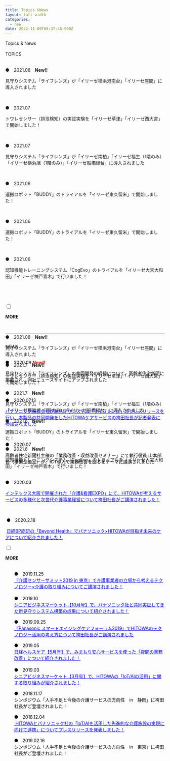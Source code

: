 ```yaml
---
title: Topics &News
layout: full-width
categories:
  - new
date: 2022-11-09T09:37:48.500Z
---
```



<div class="bg-blue-600 text-center font-bold bg-opacity-100 p-4 w-full h-full"><span class="text-2xl  text-center  text-white font-bold ">Topics & News</a></span></div><br>

<div class="border-2 border-black text-center rounded-md outline- 4 p-2 ">TOPICS</div></input>

<br>



<span class="text-sm text-left">●　2021.08</span><span class="text-lg text-left  text-red-600"><b>　New!!</b></span>

<span class="text-sm text-left">見守りシステム「ライフレンズ」が「イリーゼ横浜港南台」「イリーゼ座間」に導入されました</span>

<br>

<span class="text-sm text-left">●　2021.07</span>

<span class="text-sm text-left">トワレセンサー（排泄検知）の実証実験を「イリーゼ草津」「イリーゼ西大宮」で開始しました！</span>

<br>



<span class="text-sm text-left">●　2021.07</span>

<span class="text-sm text-left">見守りシステム「ライフレンズ」が「イリーゼ南柏」「イリーゼ福生（1階のみ）「イリーゼ横浜旭（1階のみ）」「イリーゼ船橋緑台」に導入されました</span>

<br>

<span class="text-sm text-left">●　2021.06</span>

<span class="text-sm text-left">運搬ロボット「BUDDY」のトライアルを「イリーゼ東久留米」で開始しました！</span>

<br>

<span class="text-sm text-left">●　2021.06</span>

<span class="text-sm text-left">運搬ロボット「BUDDY」のトライアルを「イリーゼ東久留米」で開始しました！</span>

<br>

<span class="text-sm text-left">●　2021.06</span>

<span class="text-sm text-left">認知機能トレーニングシステム「CogEvo」のトライアルを「イリーゼ大宮大和田」「イリーゼ神戸青木」で行いました！</span>

<br>



    <script src="https://cdn.tailwindcss.com"></script>

 <link href="https://cdn.jsdelivr.net/npm/tailwindcss/dist/tailwind.min.css" rel="stylesheet"> <style> /* Tab content - closed */.tab-content { max-height: 0; -webkit-transition: max-height .35s; -o-transition: max-height .35s; transition: max-height .35s; } /* :checked - resize to full height */ .tab input:checked ~ .tab-content { max-height: 100vh; } /* Label formatting when open */ .tab input:checked + label{ /*@apply text-xl p-5 border-l-2 border-indigo-500 bg-gray-100 text-indigo*/ font-size: 1.25rem; /*.text-xl*/ padding: 1.25rem; /*.p-5*/ border-left-width: 2px; /*.border-l-2*/ border-color: #6574cd; /*.border-indigo*/ background-color: #f8fafc; /*.bg-gray-100 */ color: #6574cd; /*.text-indigo*/ } /* Icon */ .tab label::after { float:right; right: 0; top: 0; display: block; width: 1.5em; height: 1.5em; line-height: 1.5; font-size: 1.25rem; text-align: center; -webkit-transition: all .35s; -o-transition: all .35s; transition: all .35s; } /* Icon formatting - closed */ .tab input[type=checkbox] + label::after { content: "+"; font-weight:bold; /*.font-bold*/ border-width: 1px; /*.border*/ border-radius: 9999px; /*.rounded-full */ border-color: #b8c2cc; /*.border-grey*/ } .tab input[type=radio] + label::after { content: "\25BE"; font-weight:bold; /*.font-bold*/ border-width: 1px; /*.border*/ border-radius: 9999px; /*.rounded-full */ border-color: #b8c2cc; /*.border-grey*/ } /* Icon formatting - open */ .tab input[type=checkbox]:checked + label::after { transform: rotate(315deg); background-color: #6574cd; /*.bg-indigo*/ color: #f8fafc; /*.text-grey-lightest*/ } .tab input[type=radio]:checked + label::after { transform: rotateX(180deg); background-color: #6574cd; /*.bg-indigo*/ color: #f8fafc; /*.text-grey-lightest*/ } </style> 

</head> <body class="font-sans container">

<div class="">

<div class=" flex flex-col space-y-4 ">

<div class="tab w-full  text-xl text-black overb cxflow-hidden border-t">

<input class="absolute opacity-0 " id="tab-multi-one" type="checkbox" name="tabs">

<label class="block p-4 text-lg rounded-md bg-blue-300 text-center  leading-normal cursor-pointer " for="tab-multi-one"><b>MORE</b></label>

<div class="tab-content overflow-hidden border-l-5  leading-normal">

<br>



<span class="text-sm text-left">●　2021.08</span><span class="text-xs text-left  text-red-600"><b>　New!!</b></span>

<span class="text-sm text-left">見守りシステム「ライフレンズ」が「イリーゼ横浜港南台」「イリーゼ座間」に導入されました</span>

<span class="text-sm text-left">●　2021.7</span><span class="text-xs text-left  text-red-600"><b>　New!!</b></span>

<span class="text-sm text-left">トワレセンサー（排泄検知）の実証実験を「イリーゼ草津」「イリーゼ西大宮」で開始しました！</span>

<span class="text-sm text-left">●　2021.7</span><span class="text-xs text-left  text-red-600"><b>　New!!</b></span>

<span class="text-sm text-left">見守りシステム「ライフレンズ」が「イリーゼ南柏」「イリーゼ福生（1階のみ）「イリーゼ横浜旭（1階のみ）」「イリーゼ船橋緑台」に導入されました</span>

<span class="text-sm text-left">●　2021.6</span><span class="text-xs text-left  text-red-600"><b>　New!!</b></span>

<span class="text-sm text-left">運搬ロボット「BUDDY」のトライアルを「イリーゼ東久留米」で開始しました！</span>

<span class="text-sm text-left">●　2021.6</span><span class="text-xs text-left  text-red-600"><b>　New!!</b></span>

<span class="text-sm text-left">認知機能トレーニングシステム「CogEvo」のトライアルを「イリーゼ大宮大和田」「イリーゼ神戸青木」で行いました！</span>

</div>

<br>

<hr class="border-dashed border-black " />

<br>

<div class="border-2 border-black text-center rounded-md outline- 4 p-1 ">NEWS</div>

<br>

<p style="text-align: left;" data-mce-style="text-align: left;"><span style="font-size: 14px;" data-mce-style="font-size: 14px;"><span style="color: #000000;" data-mce-style="color: #000000;">●　2020.09</span></span><span style="color: #000000;" data-mce-style="color: #000000;">&nbsp;</span><span style="color: #000000;" data-mce-style="color: #000000;"><span color="#FF0000" style="color: #ff0000;" data-mce-style="color: #ff0000;"><b>New‼</b></span></span></p><p style="text-align: left;" data-mce-style="text-align: left;"><span style="font-size: 14px; color: #000000;" data-mce-style="font-size: 14px; color: #000000;">見守りシステム「ライフレンズ」の共同開発の経緯について、高齢者住宅新聞に掲載され、同社ニュースサイトにアップされました</span></p><p>&nbsp;</p><p style="text-align: left;" data-mce-style="text-align: left;"><span style="font-size: 14px;" data-mce-style="font-size: 14px;"><span style="color: #000000;" data-mce-style="color: #000000;">●　2020.07.13</span></span><span style="color: #000000;" data-mce-style="color: #000000;">&nbsp;</span></p><p style="text-align: left;" data-mce-style="text-align: left;"><span style="font-size: 14px;" data-mce-style="font-size: 14px;"><a href="https://s3-ap-northeast-1.amazonaws.com/irs-arch/Care Innovation/20200717_HCS×パナ「ライフレンズ」メディア向けオンラインセミナー (1).pdf" target="_blank" title="https://s3-ap-northeast-1.amazonaws.com/irs-arch/Care Innovation/20200717_HCS×パナ「ライフレンズ」メディア向けオンラインセミナー (1).pdf" data-mce-href="https://s3-ap-northeast-1.amazonaws.com/irs-arch/Care Innovation/20200717_HCS×パナ「ライフレンズ」メディア向けオンラインセミナー (1).pdf"><u><span style="text-decoration: underline; color: #0000ff;" data-mce-style="text-decoration: underline; color: #0000ff;">パナソニック株式会社が新見守りシステム「ライフレンズ」のプレスリリースを行い、本製品の共同開発をしたHITOWAケアサービスの袴田社長が記者発表に参加されました</span></u></a><br></span></p><p>&nbsp;</p><p style="text-align: left;" data-mce-style="text-align: left;"><span style="font-size: 14px;" data-mce-style="font-size: 14px;"><span style="color: #000000;" data-mce-style="color: #000000;">●　2020.07</span></span><span style="color: #000000;" data-mce-style="color: #000000;">&nbsp;</span></p><p style="text-align: left;" data-mce-style="text-align: left;"><span style="font-size: 14px; color: #000000;" data-mce-style="font-size: 14px; color: #000000;">高齢者住宅新聞社主催の「業務改善・収益改善セミナー」にて執行役員 山本部長（事業企画室）が、ICT導入で業務改善を図るをテーマに講演されました</span></p><p style="text-align: left;" data-mce-style="text-align: left;">&nbsp;</p><p style="text-align: left;" data-mce-style="text-align: left;"><span style="font-size: 14px;" data-mce-style="font-size: 14px;"><span style="color: #000000;" data-mce-style="color: #000000;">●　2020.03</span></span><span style="color: #000000;" data-mce-style="color: #000000;">&nbsp;</span></p><p style="text-align: left;" data-mce-style="text-align: left;"><span style="font-size: 14px;" data-mce-style="font-size: 14px;"><a href="https://s3-ap-northeast-1.amazonaws.com/irs-arch/FANZOU委員会/20200302_介護看護EXPO袴田社長ご講演記事.pdf" target="\\\\\\\_blank" title="https://s3-ap-northeast-1.amazonaws.com/irs-arch/FANZOU委員会/20200302\\\\\\\_介護看護EXPO袴田社長ご講演記事.pdf" data-mce-href="https://s3-ap-northeast-1.amazonaws.com/irs-arch/FANZOU委員会/20200302_介護看護EXPO袴田社長ご講演記事.pdf"><u><span style="text-decoration: underline; color: #0000ff;" data-mce-style="text-decoration: underline; color: #0000ff;">インテックス大阪で開催された「介護&amp;看護EXPO」にて、HITOWAが考えるサービスの多様化と次世代介護事業経営について袴田社長がご講演されました！</span></u></a><br></span></p><p>&nbsp;</p><p>&nbsp;<span style="color: #000000; font-size: 14px;" data-mce-style="color: #000000; font-size: 14px;">●　2020.2.18</span></p><p><span style="color: #0000ff;" data-mce-style="color: #0000ff;">&nbsp;<span style="font-size: 14px;" data-mce-style="font-size: 14px;"><a href="https://project.nikkeibp.co.jp/behealth/atcl/feature/00003/020600072/" target="\\\\\\\_blank" title="https://s3-ap-northeast-1.amazonaws.com/irs-arch/Care Innovation/〈リンク②〉20191202\\\\\\\_介護センサーサミット2019 in 東京.pdf" style="color: #0000ff;" data-mce-href="https://project.nikkeibp.co.jp/behealth/atcl/feature/00003/020600072/" data-mce-style="color: #0000ff;"><u>日経BP総研の「Beyond Health」でパナソニック×HITOWAが目指す未来のケアについて紹介されました！</u></a></span></span></p></div>            <div data-display="cms-only" data-action="linkIndicator" class="cc-m-link-indicator cc-m-link-indicator-text" title="https://s3-ap-northeast-1.amazonaws.com/irs-arch/Care Innovation/20200717_HCS×パナ「ライフレンズ」メディア向けオンラインセミナー (1).pdf" style="left: 0px; top: 112.5px;">	            <a href="https://s3-ap-northeast-1.amazonaws.com/irs-arch/Care%20Innovation/20200717_HCS%C3%97%E3%83%91%E3%83%8A%E3%80%8C%E3%83%A9%E3%82%A4%E3%83%95%E3%83%AC%E3%83%B3%E3%82%BA%E3%80%8D%E3%83%A1%E3%83%87%E3%82%A3%E3%82%A2%E5%90%91%E3%81%91%E3%82%AA%E3%83%B3%E3%83%A9%E3%82%A4%E3%83%B3%E3%82%BB%E3%83%9F%E3%83%8A%E3%83%BC%20(1).pdf" target="_blank">	                <span></span>	            </a>	        </div><div data-display="cms-only" data-action="linkIndicator" class="cc-m-link-indicator cc-m-link-indicator-text" title="https://s3-ap-northeast-1.amazonaws.com/irs-arch/FANZOU委員会/20200302_介護看護EXPO袴田社長ご講演記事.pdf" style="left: 0px; top: 268.5px;">	            <a href="https://s3-ap-northeast-1.amazonaws.com/irs-arch/FANZOU%E5%A7%94%E5%93%A1%E4%BC%9A/20200302_%E4%BB%8B%E8%AD%B7%E7%9C%8B%E8%AD%B7EXPO%E8%A2%B4%E7%94%B0%E7%A4%BE%E9%95%B7%E3%81%94%E8%AC%9B%E6%BC%94%E8%A8%98%E4%BA%8B.pdf" target="_blank">	                <span></span>	            </a>	        </div><div data-display="cms-only" data-action="linkIndicator" class="cc-m-link-indicator cc-m-link-indicator-text" title="https://s3-ap-northeast-1.amazonaws.com/irs-arch/Care Innovation/〈リンク②〉20191202_介護センサーサミット2019 in 東京.pdf" style="left: 0px; top: 340.5px;">	            <a href="https://project.nikkeibp.co.jp/behealth/atcl/feature/00003/020600072/" target="_blank">	                <span></span>	            </a>	        </div></div>

</div>

</p>

</div>

</div>

</div>

</div>

</div>

</div>

</div>

</div>

<div class="">

<div class=" lex flex-col space-y-4">

<div class="tab w-full  text-xl text-black overb cxflow-hidden border-t">

<input class="absolute opacity-0 " id="tab-multi-two" type="checkbox" name="tabs">

<label class="block p-4 text-lg bg-blue-300 text-center  leading-normal cursor-pointer " for="tab-multi-two"><b>MORE</b></label>

<div class="tab-content overflow-hidden border-l-5  leading-normal">

<div class="cp_actab-content">

<p><a name="unei1" id="uneikanri" class="mce-item-anchor"></a></p><div class="cc-m-all-content j-module j-text" id="cc-m-all-content-12236460360" data-action="content" ng-non-bindable="">
  
 <div class="cp_actab-content"><div style="margin-left: 2em;" data-mce-style="margin-left: 2em;"><p style="text-align: left;" data-mce-style="text-align: left;"><span style="font-size: 14px;" data-mce-style="font-size: 14px;"><span style="color: #000000;" data-mce-style="color: #000000;"><br> ●　2019.11.25<br></span></span><span style="font-size: 14px;" data-mce-style="font-size: 14px;"><a href="https://s3-ap-northeast-1.amazonaws.com/irs-arch/Care Innovation/〈リンク②〉20191202_介護センサーサミット2019 in 東京.pdf" target="\\\\\\\_blank" title="https://s3-ap-northeast-1.amazonaws.com/irs-arch/Care Innovation/〈リンク②〉20191202\\\\\\\_介護センサーサミット2019 in 東京.pdf" data-mce-href="https://s3-ap-northeast-1.amazonaws.com/irs-arch/Care Innovation/〈リンク②〉20191202_介護センサーサミット2019 in 東京.pdf"><u><span style="text-decoration: underline; color: #0000ff;" data-mce-style="text-decoration: underline; color: #0000ff;">『介護センサーサミット2019 in 東京』で介護事業者の立場から考えるテクノロジー×介護の取り組みについてご講演されました！</span></u></a><br> <br></span> <span style="font-size: 14px;" data-mce-style="font-size: 14px;"><span style="color: #000000;" data-mce-style="color: #000000;">●　2019.10<br></span></span><span style="font-size: 14px;" data-mce-style="font-size: 14px;"><a href="https://s3-ap-northeast-1.amazonaws.com/irs-arch/Care%20Innovation/シニアビジネスマーケット【10月号】.pdf" target="_blank" title="https://s3-ap-northeast-1.amazonaws.com/irs-arch/Care Innovation/シニアビジネスマーケット【10月号】.pdf" data-mce-href="https://s3-ap-northeast-1.amazonaws.com/irs-arch/Care%20Innovation/シニアビジネスマーケット【10月号】.pdf"><u><span style="text-decoration: underline; color: #0000ff;" data-mce-style="text-decoration: underline; color: #0000ff;">シニアビジネスマーケット【10月号】で、パナソニック社と共同実証してきた新見守りシステム構築の成果について紹介されました！</span></u></a><br></span></p><p style="text-align: left;" data-mce-style="text-align: left;"><span style="font-size: 14px;" data-mce-style="font-size: 14px;"><span style="color: #000000;" data-mce-style="color: #000000;">●　2019.09.25<br></span></span><span style="font-size: 14px;" data-mce-style="font-size: 14px;"><u><span style="text-decoration: underline; color: #0000ff;" data-mce-style="text-decoration: underline; color: #0000ff;"><span style="color: #0000ff;" data-mce-style="color: #0000ff;"><a href="https://s3-ap-northeast-1.amazonaws.com/irs-arch/Care Innovation/〈リンク③〉20190926パナソニック主催セミナー講演.pdf" target="_blank" title="<u><span style=&quot;text-decoration: underline; color: #0000ff;" style="color: #0000ff; text-decoration: underline;" data-mce-href="https://s3-ap-northeast-1.amazonaws.com/irs-arch/Care Innovation/〈リンク③〉20190926パナソニック主催セミナー講演.pdf" data-mce-style="color: #0000ff; text-decoration: underline;">『Panasonic スマートエイジングケアフォーラム2019』でHITOWAのテクノロジー活用の考え方について袴田社長がご講演されました</a></span><br></span></u></span></p><p style="text-align: left;" data-mce-style="text-align: left;"><span style="font-size: 14px;" data-mce-style="font-size: 14px;"><span style="color: #000000;" data-mce-style="color: #000000;">●　2019.05<br></span></span><span style="font-size: 14px;" data-mce-style="font-size: 14px;"><a href="https://s3-ap-northeast-1.amazonaws.com/irs-arch/Care%20Innovation/日経ヘルスケア【5月号】.pdf" target="_blank" title="https://s3-ap-northeast-1.amazonaws.com/irs-arch/Care Innovation/日経ヘルスケア【5月号】.pdf" data-mce-href="https://s3-ap-northeast-1.amazonaws.com/irs-arch/Care%20Innovation/日経ヘルスケア【5月号】.pdf"><u><span style="text-decoration: underline; color: #0000ff;" data-mce-style="text-decoration: underline; color: #0000ff;">日経ヘルスケア【5月号】で、みまもり安心サービスを使った「夜間の業務改善」について紹介されました！</span></u></a><br> <br></span> <span style="font-size: 14px;" data-mce-style="font-size: 14px;"><span style="color: #000000;" data-mce-style="color: #000000;">●　2019.03<br></span></span><span style="font-size: 14px;" data-mce-style="font-size: 14px;"><a href="https://s3-ap-northeast-1.amazonaws.com/irs-arch/Care%20Innovation/シニアビジネスマーケット【3月号】.pdf" target="_blank" title="https://s3-ap-northeast-1.amazonaws.com/irs-arch/Care Innovation/シニアビジネスマーケット【3月号】.pdf" data-mce-href="https://s3-ap-northeast-1.amazonaws.com/irs-arch/Care%20Innovation/シニアビジネスマーケット【3月号】.pdf"><u><span style="text-decoration: underline; color: #0000ff;" data-mce-style="text-decoration: underline; color: #0000ff;">シニアビジネスマーケット【3月号】で、HITOWAの「IoT/AIの活用」に関する取り組みが紹介されました！</span></u></a><br></span></p><p style="text-align: left;" data-mce-style="text-align: left;"><span style="font-size: 14px;" data-mce-style="font-size: 14px;"><span style="color: #000000;" data-mce-style="color: #000000;">●　2018.11.17<br></span></span><span style="font-size: 14px;" data-mce-style="font-size: 14px;"><span style="color: #000000;" data-mce-style="color: #000000;">シンポジウム「人手不足と今後の介護サービスの方向性　in　静岡」に袴田社長がご登壇されました！<br></span></span></p><p style="text-align: left;" data-mce-style="text-align: left;"><span style="font-size: 14px;" data-mce-style="font-size: 14px;"><span style="color: #000000;" data-mce-style="color: #000000;">●　2018.12.04<br></span></span><a href="https://s3-ap-northeast-1.amazonaws.com/irs-arch/Care%20Innovation/【プレスリリース】パナソニック×HITOWA.pdf" target="_blank" title="https://s3-ap-northeast-1.amazonaws.com/irs-arch/Care Innovation/【プレスリリース】パナソニック×HITOWA.pdf" data-mce-href="https://s3-ap-northeast-1.amazonaws.com/irs-arch/Care%20Innovation/【プレスリリース】パナソニック×HITOWA.pdf"><span style="font-size: 14px;" data-mce-style="font-size: 14px;"><span style="text-decoration: underline; color: #0000ff;" data-mce-style="text-decoration: underline; color: #0000ff;">&nbsp;<u>HITOWAとパナソニック社の「IoT/AIを活用した先進的な介護施設の実現に向けて連携」についてプレスリリースを発表しました！</u></span></span></a></p><p style="text-align: left;" data-mce-style="text-align: left;"><span style="font-size: 14px;" data-mce-style="font-size: 14px;"><span style="color: #000000;" data-mce-style="color: #000000;">●　2019.02.16<br></span></span><span style="font-size: 14px;" data-mce-style="font-size: 14px;"><span style="color: #000000;" data-mce-style="color: #000000;">シンポジウム「人手不足と今後の介護サービスの方向性　in　東京」に袴田社長がご登壇されました！<br></span></span></p></div></div></div></div>            <div data-display="cms-only" data-action="linkIndicator" class="cc-m-link-indicator cc-m-link-indicator-text" title="https://s3-ap-northeast-1.amazonaws.com/irs-arch/Care Innovation/〈リンク②〉20191202_介護センサーサミット2019 in 東京.pdf" style="left: 28px; top: 103.1px;">	            <a href="https://s3-ap-northeast-1.amazonaws.com/irs-arch/Care%20Innovation/%E3%80%88%E3%83%AA%E3%83%B3%E3%82%AF%E2%91%A1%E3%80%8920191202_%E4%BB%8B%E8%AD%B7%E3%82%BB%E3%83%B3%E3%82%B5%E3%83%BC%E3%82%B5%E3%83%9F%E3%83%83%E3%83%882019%20in%20%E6%9D%B1%E4%BA%AC.pdf" target="_blank">	                <span></span>	            </a>	        </div><div data-display="cms-only" data-action="linkIndicator" class="cc-m-link-indicator cc-m-link-indicator-text" title="https://s3-ap-northeast-1.amazonaws.com/irs-arch/Care Innovation/シニアビジネスマーケット【10月号】.pdf" style="left: 28px; top: 175.1px;">	            <a href="https://s3-ap-northeast-1.amazonaws.com/irs-arch/Care%20Innovation/%E3%82%B7%E3%83%8B%E3%82%A2%E3%83%93%E3%82%B8%E3%83%8D%E3%82%B9%E3%83%9E%E3%83%BC%E3%82%B1%E3%83%83%E3%83%88%E3%80%9010%E6%9C%88%E5%8F%B7%E3%80%91.pdf" target="_blank">	                <span></span>	            </a>	        </div><div data-display="cms-only" data-action="linkIndicator" class="cc-m-link-indicator cc-m-link-indicator-text" title="<u><span style=&quot;text-decoration: underline; color: #0000ff;" style="left: 28px; top: 239.1px;">	            <a href="https://s3-ap-northeast-1.amazonaws.com/irs-arch/Care%20Innovation/%E3%80%88%E3%83%AA%E3%83%B3%E3%82%AF%E2%91%A2%E3%80%8920190926%E3%83%91%E3%83%8A%E3%82%BD%E3%83%8B%E3%83%83%E3%82%AF%E4%B8%BB%E5%82%AC%E3%82%BB%E3%83%9F%E3%83%8A%E3%83%BC%E8%AC%9B%E6%BC%94.pdf" target="_blank">	                <span></span>	            </a>	        </div><div data-display="cms-only" data-action="linkIndicator" class="cc-m-link-indicator cc-m-link-indicator-text" title="https://s3-ap-northeast-1.amazonaws.com/irs-arch/Care Innovation/日経ヘルスケア【5月号】.pdf" style="left: 28px; top: 303.1px;">	            <a href="https://s3-ap-northeast-1.amazonaws.com/irs-arch/Care%20Innovation/%E6%97%A5%E7%B5%8C%E3%83%98%E3%83%AB%E3%82%B9%E3%82%B1%E3%82%A2%E3%80%905%E6%9C%88%E5%8F%B7%E3%80%91.pdf" target="_blank">	                <span></span>	            </a>	        </div><div data-display="cms-only" data-action="linkIndicator" class="cc-m-link-indicator cc-m-link-indicator-text" title="https://s3-ap-northeast-1.amazonaws.com/irs-arch/Care Innovation/シニアビジネスマーケット【3月号】.pdf" style="left: 28px; top: 375.1px;">	            <a href="https://s3-ap-northeast-1.amazonaws.com/irs-arch/Care%20Innovation/%E3%82%B7%E3%83%8B%E3%82%A2%E3%83%93%E3%82%B8%E3%83%8D%E3%82%B9%E3%83%9E%E3%83%BC%E3%82%B1%E3%83%83%E3%83%88%E3%80%903%E6%9C%88%E5%8F%B7%E3%80%91.pdf" target="_blank">	                <span></span>	            </a>	        </div><div data-display="cms-only" data-action="linkIndicator" class="cc-m-link-indicator cc-m-link-indicator-text" title="https://s3-ap-northeast-1.amazonaws.com/irs-arch/Care Innovation/【プレスリリース】パナソニック×HITOWA.pdf" style="left: 28px; top: 502.5px;">	            <a href="https://s3-ap-northeast-1.amazonaws.com/irs-arch/Care%20Innovation/%E3%80%90%E3%83%97%E3%83%AC%E3%82%B9%E3%83%AA%E3%83%AA%E3%83%BC%E3%82%B9%E3%80%91%E3%83%91%E3%83%8A%E3%82%BD%E3%83%8B%E3%83%83%E3%82%AF%C3%97HITOWA.pdf" target="_blank">	                <span></span>	            </a>	        </div></div>
